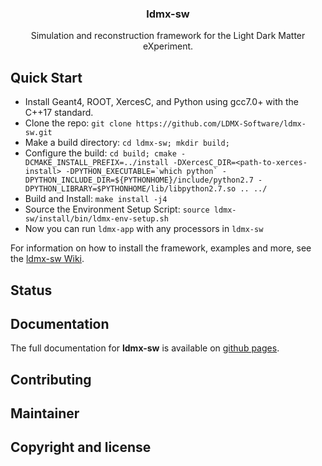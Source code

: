 <h3 align="center">ldmx-sw</h3>

<p align="center">
    Simulation and reconstruction framework for the Light Dark Matter eXperiment.  
</p>

## Quick Start 

- Install Geant4, ROOT, XercesC, and Python using gcc7.0+ with the C++17 standard.
- Clone the repo: `git clone https://github.com/LDMX-Software/ldmx-sw.git`
- Make a build directory: `cd ldmx-sw; mkdir build;`
- Configure the build: ``cd build; cmake -DCMAKE_INSTALL_PREFIX=../install -DXercesC_DIR=<path-to-xerces-install> -DPYTHON_EXECUTABLE=`which python` -DPYTHON_INCLUDE_DIR=${PYTHONHOME}/include/python2.7 -DPYTHON_LIBRARY=$PYTHONHOME/lib/libpython2.7.so ..
../``
- Build and Install: `make install -j4`
- Source the Environment Setup Script: `source ldmx-sw/install/bin/ldmx-env-setup.sh`
- Now you can run `ldmx-app` with any processors in `ldmx-sw`

For information on how to install the framework, examples and more, see the [ldmx-sw Wiki](https://github.com/LDMX-Software/ldmx-sw/wiki). 

## Status

## Documentation 
The full documentation for **ldmx-sw** is available on [github pages](https://ldmx-software.github.io/).

## Contributing

## Maintainer 

## Copyright and license
